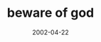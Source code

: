 ---
layout: base.njk
title : 'beware of god' 
view_title : 'beware of god' 
year : '2002' 
date : '2002-04-22' 
img_file : '/drawing/bewareofgod.png' 
html_file : 'bewareofgod' 
next_html : 'iamaspecialfish.html' 
year_order : '85' 
permalink : "title/{{html_file}}.html"
---